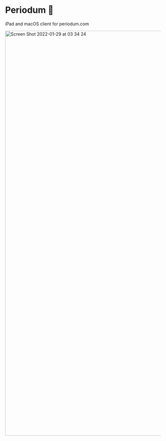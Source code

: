 # Periodum 
iPad and macOS client for periodum.com

<img width="1309" alt="Screen Shot 2022-01-29 at 03 34 24" src="https://user-images.githubusercontent.com/624974/151639253-fd5c964e-a356-4bcd-ad49-4b0950cd4bf0.png">
